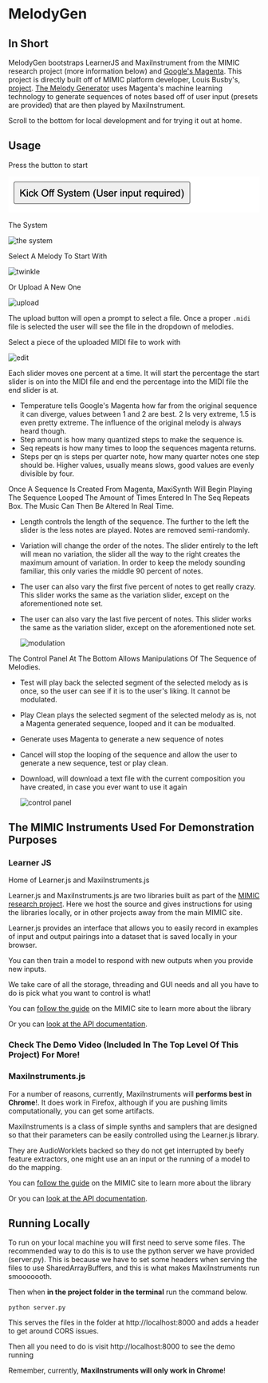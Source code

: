 # MelodyGen 

## In Short

MelodyGen bootstraps LearnerJS and MaxiInstrument from the MIMIC research project (more information below) and [Google's Magenta](https://magenta.tensorflow.org/). This project is directly built off of MIMIC platform developer, Louis Busby's, [project](https://github.com/Louismac/learnerjs). [The Melody Generator](https://github.com/bkudler/MelodyGen) uses Magenta's machine learning technology to generate sequences of notes based off of user input (presets are provided) that are then played by MaxiInstrument.

Scroll to the bottom for local development and for trying it out at home. 

## Usage

Press the button to start

  ![start button](https://raw.githubusercontent.com/bkudler/MelodyGenWithMaxiWithLearner/main/images/Screen%20Shot%202021-12-03%20at%2010.37.58%20AM.png)

The System

  ![the system](https://user-images.githubusercontent.com/16430294/232857697-b4f8603d-087f-4193-a11b-d4a9a4dc1c8f.png)


Select A Melody To Start With

  ![twinkle](https://user-images.githubusercontent.com/16430294/232858052-536e309f-7e50-46b4-9844-50d9373dde8f.png)

Or Upload A New One

  ![upload](https://user-images.githubusercontent.com/16430294/232859285-a0bf8eac-bf29-4ab0-8355-7567dcf8164d.png)
  
  The upload button will open a prompt to select a file. Once a proper `.midi` file is selected the user will see the file in the dropdown of melodies.
  
Select a piece of the uploaded MIDI file to work with

  ![edit](https://user-images.githubusercontent.com/16430294/232860375-bfd30267-9a94-4985-b061-cde2d6a08265.png)
  
  Each slider moves one percent at a time. It will start the percentage the start slider is on into the MIDI file and end the percentage into the MIDI file the end slider is at.

* Temperature tells Google's Magenta how far from the original sequence it can diverge, values between 1 and 2 are best. 2 Is very extreme, 1.5 is even pretty extreme. The influence of the original melody is always heard though.
* Step amount is how many quantized steps to make the sequence is. 
* Seq repeats is how many times to loop the sequences magenta returns.
* Steps per qn is steps per quarter note, how many quarter notes one step should be. Higher values, usually means slows, good values are evenly divisible by four.

Once A Sequence Is Created From Magenta, MaxiSynth Will Begin Playing The Sequence Looped The Amount of Times Entered In The Seq Repeats Box. The Music Can Then Be Altered In Real Time.

* Length controls the length of the sequence. The further to the left the slider is the less notes are played. Notes are removed semi-randomly.
* Variation will change the order of the notes. The slider entirely to the left will mean no variation, the slider all the way to the right creates the maximum amount of variation. In order to keep the melody sounding familiar, this only varies the middle 90 percent of notes.
* The user can also vary the first five percent of notes to get really crazy. This slider works the same as the variation slider, except on the aforementioned note set.
* The user can also vary the last five percent of notes. This slider works the same as the variation slider, except on the aforementioned note set.

  ![modulation](https://user-images.githubusercontent.com/16430294/232859532-49d15dcb-dc94-4260-8389-5cd15d5deb6f.png)

The Control Panel At The Bottom Allows Manipulations Of The Sequence of Melodies. 
* Test will play back the selected segment of the selected melody as is once, so the user can see if it is to the user's liking. It cannot be modulated.
* Play Clean plays the selected segment of the selected melody as is, not a Magenta generated sequence, looped and it can be modualted.
* Generate uses Magenta to generate a new sequence of notes
* Cancel will stop the looping of the sequence and allow the user to generate a new sequence, test or play clean.
* Download, will download a text file with the current composition you have created, in case you ever want to use it again

  ![control panel](https://user-images.githubusercontent.com/16430294/232860103-a22f0106-8361-42ef-b797-dce48525e0a7.png)

## The MIMIC Instruments Used For Demonstration Purposes

### Learner JS

Home of Learner.js and MaxiInstruments.js

Learner.js and MaxiInstruments.js are two libraries built as part of the [MIMIC
research project](https://mimicproject.com). Here we host the source and gives instructions
for using the libraries locally, or in other projects away from the main MIMIC site.

Learner.js provides an interface that allows you to easily record in examples of input and output pairings into a dataset that is saved locally in your browser.

You can then train a model to respond with new outputs when you provide new inputs.

We take care of all the storage, threading and GUI needs and all you have to do is pick what you want to control is what!

You can [follow the guide](https://mimicproject.com/guides/learner) on the MIMIC site to learn more about the library

Or you can [look at the API documentation](https://www.doc.gold.ac.uk/~lmcca002/Learner.html).

### Check The Demo Video (Included In The Top Level Of This Project) For More!

### MaxiInstruments.js

For a number of reasons, currently, MaxiInstruments will **performs best in Chrome**!. It does work in Firefox, although if you are pushing limits computationally, you can get some artifacts.

MaxiInstruments is a class of simple synths and samplers that are designed so that their parameters can be easily controlled using the Learner.js library.

They are AudioWorklets backed so they do not get interrupted by beefy feature extractors, one might use an an input or the running of a model to do the mapping.

You can [follow the guide](https://mimicproject.com/guides/maxi-instrument) on the MIMIC site to learn more about the library

Or you can [look at the API documentation](https://www.doc.gold.ac.uk/~lmcca002/MaxiInstrument.html).

## Running Locally

To run on your local machine you will first need to serve some files. The recommended way to do this is to use the python server we have provided (server.py). This is because we have to set some headers when serving the files to use SharedArrayBuffers, and this is what makes MaxiInstruments run smooooooth.

Then when **in the project folder in the terminal** run the command below.

```
python server.py
```

This serves the files in the folder at http://localhost:8000 and adds a header to get around CORS issues.

Then all you need to do is visit http://localhost:8000 to see the demo running

Remember, currently, **MaxiInstruments will only work in Chrome**!

